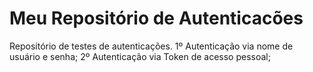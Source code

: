 # Meu Repositório de Autenticacões
Repositório de testes de autenticações.
1º Autenticação via nome de usuário e senha;
2º Autenticação via Token de acesso pessoal;
